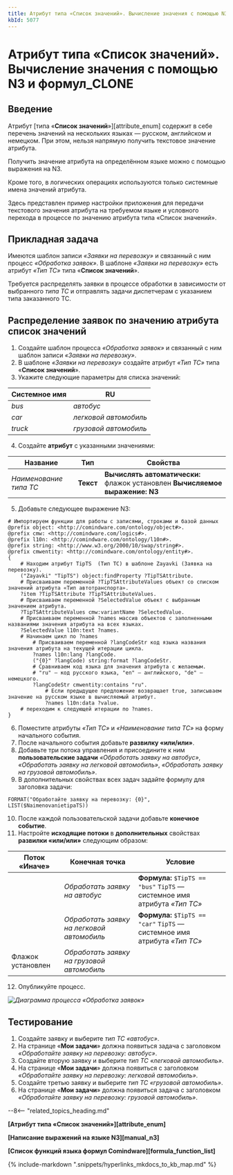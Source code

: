 ```yaml
---
title: Атрибут типа «Список значений». Вычисление значения с помощью N3 и формул_CLONE
kbId: 5077
---
```


# Атрибут типа «Список значений». Вычисление значения с помощью N3 и формул\_CLONE

## Введение

Атрибут [типа «**Список значений**»][attribute_enum] содержит в себе перечень значений на нескольких языках — русском, английском и немецком. При этом, нельзя напрямую получить текстовое значение атрибута.

Получить значение атрибута на определённом языке можно с помощью выражения на N3.

Кроме того, в логических операциях используются только системные имена значений атрибута.

Здесь представлен пример настройки приложения для передачи текстового значения атрибута на требуемом языке и условного перехода в процессе по значению атрибута типа «Список значений».

## Прикладная задача

Имеются шаблон записи *«Заявки на перевозку»* и связанный с ним процесс *«Обработка заявок»*. В шаблоне *«Заявки на перевозку»* есть атрибут *«Тип ТС»* типа «**Список значений**».

Требуется распределять заявки в процессе обработки в зависимости от выбранного *типа ТС* и отправлять задачи диспетчерам с указанием типа заказанного ТС.

## Распределение заявок по значению атрибута список значений

1. Создайте шаблон процесса *«Обработка заявок»* и связанный с ним шаблон записи *«Заявки на перевозку»*.
2. В шаблоне *«Заявки на перевозку»* создайте атрибут *«Тип ТС»* типа «**Список значений**».
3. Укажите следующие параметры для списка значений:

| Системное имя | RU |
| --- | --- |
| *bus* | *автобус* |
| *car* | *легковой автомобиль* |
| *truck* | *грузовой автомобиль* |
4. Создайте **атрибут** с указанными значениями:

| Название | Тип | Свойства |
| --- | --- | --- |
| *Наименование типа ТС* | **Текст** | **Вычислять автоматически:** флажок установлен **Вычисляемое выражение: N3** |
5. Добавьте следующее выражение N3:

```
# Импортируем функции для работы с записями, строками и базой данных
@prefix object: <http://comindware.com/ontology/object#>.
@prefix cmw: <http://comindware.com/logics#>.
@prefix l10n: <http://comindware.com/ontology/l10n#>.
@prefix string: <http://www.w3.org/2000/10/swap/string#>.
@prefix cmwentity: <http://comindware.com/ontology/entity#>.
{
    # Находим атрибут TipTS  (Тип ТС) в шаблоне Zayavki (Заявка на перевозку).
    ("Zayavki" "TipTS") object:findProperty ?TipTSAttribute.
    # Присваиваем переменной ?TipTSAttributeValues объект со списком значений атрибута «Тип автотранспорта».
    ?item ?TipTSAttribute ?TipTSAttributeValues.
    # Присваиваем переменной ?SelectedValue объект с выбранным значением атрибута.
    ?TipTSAttributeValues cmw:variantName ?SelectedValue.
    # Присваиваем переменной ?names массив объектов с заполненными названиями значения атрибута на всех языках.
    ?SelectedValue l10n:text ?names.
    # Начинаем цикл по ?names
        # Присваиваем переменной ?langCodeStr код языка названия значения атрибута на текущей итерации цикла.
        ?names l10n:lang ?langCode.
        ("{0}" ?langCode) string:format ?langCodeStr.
        # Сравниваем код языка для значения атрибута с желаемым.
        # "ru" — код русского языка, "en" — английского, "de" — немецкого.
        ?langCodeStr cmwentity:contains "ru".
            # Если предыдущее предложение возвращает true, записываем значение на русском языке в вычисляемый атрибут.     
            ?names l10n:data ?value.
    # переходим к следующей итерации по ?names.
}

```
6. Поместите атрибуты *«Тип ТС»* и *«Наименование типа ТС»* на форму начального события.
7. После начального события добавьте **развилку «или/или»**.
8. Добавьте три потока управления и присоедините к ним **пользовательские задачи** *«Обработать заявку на автобус»*, *«Обработать заявку на легковой автомобиль»*, *«Обработать заявку на грузовой автомобиль»*.
9. В дополнительных свойствах всех задач задайте формулу для заголовка задачи:

```
FORMAT("Обработайте заявку на перевозку: {0}", LIST($NaimenovanietipaTS))
```
10. После каждой пользовательской задачи добавьте **конечное событие**.
11. Настройте **исходящие потоки** в **дополнительных** свойствах **развилки «или/или»** следующим образом:

| Поток «Иначе» | Конечная точка | Условие |
| --- | --- | --- |
|  | *Обработать заявку на автобус* | **Формула:** `$TipTS == "bus"` `TipTS` — системное имя атрибута *«Тип ТС»* |
|  | *Обработать заявку на легковой автомобиль* | **Формула:** `$TipTS == "car"` `TipTS` — системное имя атрибута *«Тип ТС»* |
| Флажок установлен | *Обработать заявку на грузовой автомобиль* |  |
12. Опубликуйте процесс.

_![Диаграмма процесса «Обработка заявок»](https://kb.comindware.ru/assets/enum_attribute_value_calculation_diagram.png)_

## Тестирование

1. Создайте заявку и выберите *тип ТС* *«автобус»*.
2. На странице «**Мои задачи**» должна появиться задача с заголовком *«Обработайте заявку на перевозку: автобус»*.
3. Создайте вторую заявку и выберите *тип ТС* *«легковой автомобиль»*.
4. На странице «**Мои задачи**» должна появиться с заголовком *«Обработайте заявку на перевозку: легковой автомобиль»*.
5. Создайте третью заявку и выберите *тип ТС* *«грузовой автомобиль»*.
6. На странице «**Мои задачи**» должна появиться задача с заголовком *«Обработайте заявку на перевозку: грузовой автомобиль»*.

--8<-- "related_topics_heading.md"

**[Атрибут типа «Список значений»][attribute_enum]**

**[Написание выражений на языке N3][manual_n3]**

**[Список функций языка формул Comindware][formula_function_list]**





{% include-markdown ".snippets/hyperlinks_mkdocs_to_kb_map.md" %}
